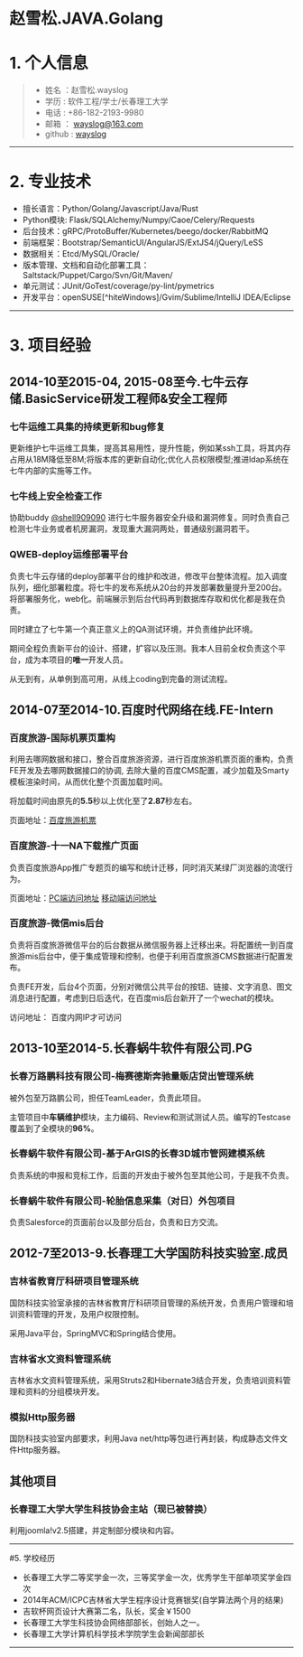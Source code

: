 # 赵雪松.JAVA.Golang

# 1. 个人信息
>* 姓名 ：赵雪松.wayslog
>* 学历 : 软件工程/学士/长春理工大学
>* 电话   : +86-182-2193-9980 
>* 邮箱 ： wayslog@163.com
>* github : [wayslog](https://github.com/wayslog)

---

# 2. 专业技术

- 擅长语言：Python/Golang/Javascript/Java/Rust
- Python模块: Flask/SQLAlchemy/Numpy/Caoe/Celery/Requests
- 后台技术：gRPC/ProtoBuffer/Kubernetes/beego/docker/RabbitMQ
- 前端框架：Bootstrap/SemanticUI/AngularJS/ExtJS4/jQuery/LeSS
- 数据相关：Etcd/MySQL/Oracle/
- 版本管理、文档和自动化部署工具：Saltstack/Puppet/Cargo/Svn/Git/Maven/
- 单元测试：JUnit/GoTest/coverage/py-lint/pymetrics
- 开发平台：openSUSE[^hiteWindows]/Gvim/Sublime/IntelliJ IDEA/Eclipse

---

# 3. 项目经验

## 2014-10至2015-04, 2015-08至今.七牛云存储.BasicService研发工程师&安全工程师

### 七牛运维工具集的持续更新和bug修复

更新维护七牛运维工具集，提高其易用性，提升性能，例如某ssh工具，将其内存占用从18M降低至8M;将版本库的更新自动化;优化人员权限模型;推进ldap系统在七牛内部的实施等工作。


### 七牛线上安全检查工作

协助buddy [@shell909090](http://github.com/shell909090) 进行七牛服务器安全升级和漏洞修复。同时负责自己检测七牛业务或者机房漏洞，发现重大漏洞两处，普通级别漏洞若干。

### QWEB-deploy运维部署平台

负责七牛云存储的deploy部署平台的维护和改进，修改平台整体流程。加入调度队列，细化部署粒度。将七牛的发布系统从20台的并发部署数量提升至200台。将部署服务化，web化。前端展示到后台代码再到数据库存取和优化都是我在负责。

同时建立了七牛第一个真正意义上的QA测试环境，并负责维护此环境。

期间全程负责新平台的设计、搭建，扩容以及压测。我本人目前全权负责这个平台，成为本项目的**唯一**开发人员。

从无到有，从单例到高可用，从线上coding到完备的测试流程。

## 2014-07至2014-10.百度时代网络在线.FE-Intern

### 百度旅游-国际机票页重构

利用去哪网数据和接口，整合百度旅游资源，进行百度旅游机票页面的重构，负责FE开发及去哪网数据接口的协调,
去除大量的百度CMS配置，减少加载及Smarty模板渲染时间，从而优化整个页面加载时间。

将加载时间由原先的**5\.5**秒以上优化至了**2\.87**秒左右。

页面地址：[百度旅游机票](http://lvyou.baidu.com/flight/)

### 百度旅游-十一NA下载推广页面
负责百度旅游App推广专题页的编写和统计迁移，同时消灭某绿厂浏览器的流氓行为。

页面地址：[PC端访问地址](http://lvyou.baidu.com/event/s/2014goldenweek/?fr=index) [移动端访问地址](http://lvyou.baidu.com/event/s/2014goldenweek/webapp)

### 百度旅游-微信mis后台
负责将百度旅游微信平台的后台数据从微信服务器上迁移出来。将配置统一到百度旅游mis后台中，便于集成管理和控制，也便于利用百度旅游CMS数据进行配置发布。

负责FE开发，后台4个页面，分别对微信公共平台的按钮、链接、文字消息、图文消息进行配置，考虑到日后迭代，在百度mis后台新开了一个wechat的模块。

访问地址： 百度内网IP才可访问

## 2013-10至2014-5.长春蜗牛软件有限公司.PG
### 长春万路鹏科技有限公司-梅赛德斯奔驰量贩店贷出管理系统
被外包至万路鹏公司，担任TeamLeader，负责此项目。

主管项目中**车辆维护**模块，主力编码、Review和测试测试人员。编写的Testcase覆盖到了全模块的**96%**。

### 长春蜗牛软件有限公司-基于ArGIS的长春3D城市管网建模系统
负责系统的申报和竞标工作，后面的开发由于被外包至其他公司，于是我不负责。

### 长春蜗牛软件有限公司-轮胎信息采集（对日）外包项目
负责Salesforce的页面前台以及部分后台，负责和日方交流。

## 2012-7至2013-9.长春理工大学国防科技实验室.成员
### 吉林省教育厅科研项目管理系统
国防科技实验室承接的吉林省教育厅科研项目管理的系统开发，负责用户管理和培训资料管理的开发，及用户权限控制。

采用Java平台，SpringMVC和Spring结合使用。

### 吉林省水文资料管理系统
吉林省水文资料管理系统，采用Struts2和Hibernate3结合开发，负责培训资料管理和资料的分组模块开发。

### 模拟Http服务器
国防科技实验室内部要求，利用Java net/http等包进行再封装，构成静态文件文件Http服务器。

## 其他项目
### 长春理工大学大学生科技协会主站（现已被替换）
利用joomla!v2.5搭建，并定制部分模块和内容。

---

#5. 学校经历
* 长春理工大学二等奖学金一次，三等奖学金一次，优秀学生干部单项奖学金四次
* 2014年ACM/ICPC吉林省大学生程序设计竞赛银奖(自学算法两个月的结果)
* 吉软杯网页设计大赛第二名，队长，奖金￥1500
* 长春理工大学生科技协会网络部部长，创始人之一。
* 长春理工大学计算机科学技术学院学生会新闻部部长

---

